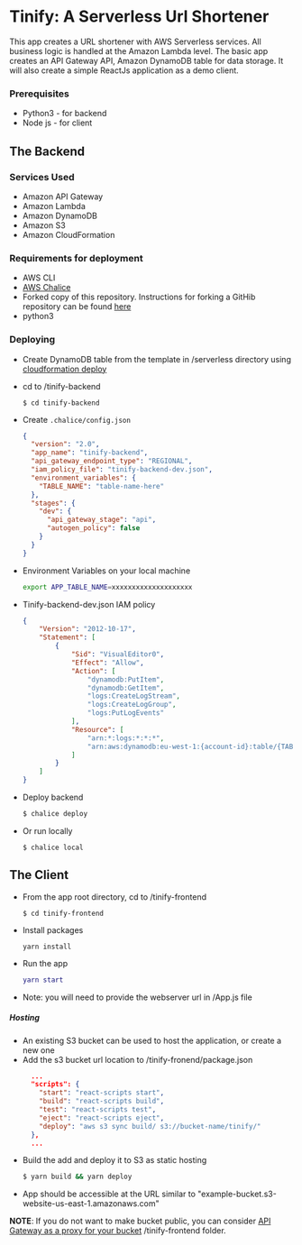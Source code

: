 # Tinify: A Serverless Url Shortener

This app creates a URL shortener with AWS Serverless services. All business logic is handled at the Amazon Lambda level. The basic app creates an API Gateway API, Amazon DynamoDB table for data storage. It will also create a simple ReactJs application as a demo client.

### Prerequisites

* Python3 - for backend
* Node js - for client

## The Backend

### Services Used

* Amazon API Gateway
* Amazon Lambda
* Amazon DynamoDB
* Amazon S3
* Amazon CloudFormation

### Requirements for deployment

* AWS CLI
* [AWS Chalice](https://chalice.readthedocs.io/en/stable/quickstart.html)
* Forked copy of this repository. Instructions for forking a GitHib repository can be found [here](https://help.github.com/en/github/getting-started-with-github/fork-a-repo)
* python3

### Deploying

* Create DynamoDB table from the template in /serverless directory using [cloudformation deploy](https://docs.aws.amazon.com/cli/latest/reference/cloudformation/deploy/index.html)
* cd to /tinify-backend
  ```
  $ cd tinify-backend
  ```
* Create `.chalice/config.json`
  ```json
  {
    "version": "2.0",
    "app_name": "tinify-backend",
    "api_gateway_endpoint_type": "REGIONAL",
    "iam_policy_file": "tinify-backend-dev.json",
    "environment_variables": {
      "TABLE_NAME": "table-name-here"
    },
    "stages": {
      "dev": {
        "api_gateway_stage": "api",
        "autogen_policy": false
      }
    }
  }
  ```

* Environment Variables on your local machine
  ```bash
  export APP_TABLE_NAME=xxxxxxxxxxxxxxxxxxxx
  ```
* Tinify-backend-dev.json IAM policy
  ```json
  {
      "Version": "2012-10-17",
      "Statement": [
          {
              "Sid": "VisualEditor0",
              "Effect": "Allow",
              "Action": [
                  "dynamodb:PutItem",
                  "dynamodb:GetItem",
                  "logs:CreateLogStream",
                  "logs:CreateLogGroup",
                  "logs:PutLogEvents"
              ],
              "Resource": [
                  "arn:*:logs:*:*:*",
                  "arn:aws:dynamodb:eu-west-1:{account-id}:table/{TABLE_NAME}"
              ]
          }
      ]
  }
  ```
* Deploy backend
  ```bash
  $ chalice deploy
  ```
* Or run locally
  ```
  $ chalice local
  ```

## The Client

* From the app root directory, cd to /tinify-frontend
  ```
  $ cd tinify-frontend
  ```
* Install packages
  ```
  yarn install
  ```
* Run the app
  ```matlab
  yarn start
  ```
* Note: you will need to provide the webserver url in /App.js file

##### Hosting

* An existing S3 bucket can be used to host the application, or create a new one
* Add the s3 bucket url location to /tinify-fronend/package.json
  ```json
    ...
    "scripts": {
      "start": "react-scripts start",
      "build": "react-scripts build",
      "test": "react-scripts test",
      "eject": "react-scripts eject",
      "deploy": "aws s3 sync build/ s3://bucket-name/tinify/"
    },
    ...
  ```
* Build the add and deploy it to S3 as static hosting
  ```coffeescript
  $ yarn build && yarn deploy
  ```
* App should be accessible at the URL similar to "example-bucket.s3-website-us-east-1.amazonaws.com"

**NOTE**: If you do not want to make bucket public, you can consider [API Gateway as a proxy for your bucket](https://docs.aws.amazon.com/apigateway/latest/developerguide/integrating-api-with-aws-services-s3.html) /tinify-frontend folder.
